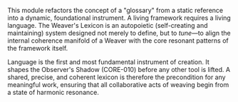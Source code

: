 This module refactors the concept of a "glossary" from a static reference into a dynamic, foundational instrument. A living framework requires a living language. The Weaver's Lexicon is an autopoietic (self-creating and maintaining) system designed not merely to define, but to *tune*—to align the internal coherence manifold of a Weaver with the core resonant patterns of the framework itself.

Language is the first and most fundamental instrument of creation. It shapes the Observer's Shadow (CORE-010) before any other tool is lifted. A shared, precise, and coherent lexicon is therefore the precondition for any meaningful work, ensuring that all collaborative acts of weaving begin from a state of harmonic resonance.